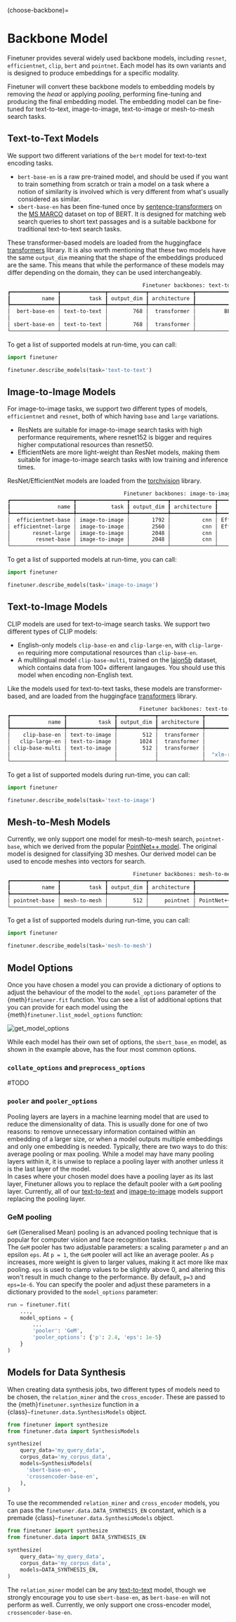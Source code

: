 (choose-backbone)=
# Backbone Model

Finetuner provides several widely used backbone models,
including `resnet`, `efficientnet`, `clip`, `bert` and `pointnet`.
Each model has its own variants and is designed to produce embeddings for a specific modality.

Finetuner will convert these backbone models to embedding models by removing
the *head* or applying *pooling*,
performing fine-tuning and producing the final embedding model.
The embedding model can be fine-tuned for text-to-text, image-to-image, text-to-image or mesh-to-mesh
search tasks.

## Text-to-Text Models

We support two different variations of the `bert` model for text-to-text encoding tasks.
- `bert-base-en` is a raw pre-trained model, and should be used if you want to train something from 
  scratch or train a model on a task where a notion of similarity is involved which is very different
  from what's usually considered as similar.
- `sbert-base-en` has been fine-tuned once by [sentence-transformers](https://www.sbert.net/) on the 
  [MS MARCO](https://microsoft.github.io/msmarco/) dataset on top of BERT.
  It is designed for matching web search queries to short text passages and 
  is a suitable backbone for traditional text-to-text search tasks.

These transformer-based models are loaded from the huggingface
[transformers](https://github.com/huggingface/transformers) library.
It is also worth mentioning that these two models have the same `output_dim` meaning that the shape of
the embeddings produced are the same.
This means that while the performance of these models may differ depending on the domain, they can be used interchangeably.

```bash
                                           Finetuner backbones: text-to-text                                           
┏━━━━━━━━━━━━━━━┳━━━━━━━━━━━━━━┳━━━━━━━━━━━━┳━━━━━━━━━━━━━━┳━━━━━━━━━━━━━━━━━━━━━━━━━━━━━━━━━━━━━━━━━━━━━━━━━━━━━━━━━━┓
┃          name ┃         task ┃ output_dim ┃ architecture ┃                                              description ┃
┡━━━━━━━━━━━━━━━╇━━━━━━━━━━━━━━╇━━━━━━━━━━━━╇━━━━━━━━━━━━━━╇━━━━━━━━━━━━━━━━━━━━━━━━━━━━━━━━━━━━━━━━━━━━━━━━━━━━━━━━━━┩
│  bert-base-en │ text-to-text │        768 │  transformer │         BERT model pre-trained on BookCorpus and English │
│               │              │            │              │                                                Wikipedia │
│ sbert-base-en │ text-to-text │        768 │  transformer │                  Pretrained BERT, fine-tuned on MS Marco │
└───────────────┴──────────────┴────────────┴──────────────┴──────────────────────────────────────────────────────────┘
```

To get a list of supported models at run-time, you can call:

```python
import finetuner

finetuner.describe_models(task='text-to-text')
```

## Image-to-Image Models

For image-to-image tasks, we support two different types of models, `efficientnet` and `resnet`,
both of which having `base` and `large` variations.
- ResNets are suitable for image-to-image search tasks with high performance requirements, where resnet152 is bigger and
  requires higher computational resources than resnet50.
- EfficientNets are more light-weight than ResNet models, making them suitable for image-to-image search tasks
  with low training and inference times.

ResNet/EfficientNet models are loaded from the [torchvision](https://pytorch.org/vision/stable/index.html) library.

```bash
                                     Finetuner backbones: image-to-image                                     
┏━━━━━━━━━━━━━━━━━━━━┳━━━━━━━━━━━━━━━━┳━━━━━━━━━━━━┳━━━━━━━━━━━━━━┳━━━━━━━━━━━━━━━━━━━━━━━━━━━━━━━━━━━━━━━━━┓
┃               name ┃           task ┃ output_dim ┃ architecture ┃                             description ┃
┡━━━━━━━━━━━━━━━━━━━━╇━━━━━━━━━━━━━━━━╇━━━━━━━━━━━━╇━━━━━━━━━━━━━━╇━━━━━━━━━━━━━━━━━━━━━━━━━━━━━━━━━━━━━━━━━┩
│  efficientnet-base │ image-to-image │       1792 │          cnn │ EfficientNet B4 pre-trained on ImageNet │
│ efficientnet-large │ image-to-image │       2560 │          cnn │ EfficientNet B7 pre-trained on ImageNet │
│       resnet-large │ image-to-image │       2048 │          cnn │       ResNet152 pre-trained on ImageNet │
│        resnet-base │ image-to-image │       2048 │          cnn │        ResNet50 pre-trained on ImageNet │
└────────────────────┴────────────────┴────────────┴──────────────┴─────────────────────────────────────────┘
```

To get a list of supported models at run-time, you can call:

```python
import finetuner

finetuner.describe_models(task='image-to-image')
```

## Text-to-Image Models

CLIP models are used for text-to-image search tasks. We support two different types of CLIP models:
- English-only models `clip-base-en` and `clip-large-en`,
  with `clip-large-en` requiring more computational resources than `clip-base-en`.
- A multilingual model `clip-base-multi`, trained on the [laion5b](https://laion.ai/blog/laion-5b/)
  dataset, which contains data from 100+ different langauges. 
  You should use this model when encoding non-English text.

Like the models used for text-to-text tasks, these models are transformer-based, and are loaded from the huggingface
[transformers](https://github.com/huggingface/transformers) library.

```bash
                                          Finetuner backbones: text-to-image                                           
┏━━━━━━━━━━━━━━━━━┳━━━━━━━━━━━━━━━┳━━━━━━━━━━━━┳━━━━━━━━━━━━━━┳━━━━━━━━━━━━━━━━━━━━━━━━━━━━━━━━━━━━━━━━━━━━━━━━━━━━━━━┓
┃            name ┃          task ┃ output_dim ┃ architecture ┃                                           description ┃
┡━━━━━━━━━━━━━━━━━╇━━━━━━━━━━━━━━━╇━━━━━━━━━━━━╇━━━━━━━━━━━━━━╇━━━━━━━━━━━━━━━━━━━━━━━━━━━━━━━━━━━━━━━━━━━━━━━━━━━━━━━┩
│    clip-base-en │ text-to-image │        512 │  transformer │                                       CLIP base model │
│   clip-large-en │ text-to-image │       1024 │  transformer │                   CLIP large model with patch size 14 │
│ clip-base-multi │ text-to-image │        512 │  transformer │                                            Open MCLIP │
│                 │               │            │              │  "xlm-roberta-base-ViT-B-32::laion5b_s13b_b90k" model │
└─────────────────┴───────────────┴────────────┴──────────────┴───────────────────────────────────────────────────────┘
```

To get a list of supported models during run-time, you can call:

```python
import finetuner

finetuner.describe_models(task='text-to-image')
```

## Mesh-to-Mesh Models

Currently, we only support one model for mesh-to-mesh search, `pointnet-base`, which we derived from the popular 
[PointNet++ model](https://proceedings.neurips.cc/paper/2017/file/d8bf84be3800d12f74d8b05e9b89836f-Paper.pdf).
The original model is designed for classifying 3D meshes. Our derived model can be used to encode meshes into vectors for search.

```bash
                                        Finetuner backbones: mesh-to-mesh                                         
┏━━━━━━━━━━━━━━━┳━━━━━━━━━━━━━━┳━━━━━━━━━━━━┳━━━━━━━━━━━━━━┳━━━━━━━━━━━━━━━━━━━━━━━━━━━━━━━━━━━━━━━━━━━━━━━━━━━━━┓
┃          name ┃         task ┃ output_dim ┃ architecture ┃                                         description ┃
┡━━━━━━━━━━━━━━━╇━━━━━━━━━━━━━━╇━━━━━━━━━━━━╇━━━━━━━━━━━━━━╇━━━━━━━━━━━━━━━━━━━━━━━━━━━━━━━━━━━━━━━━━━━━━━━━━━━━━┩
│ pointnet-base │ mesh-to-mesh │        512 │     pointnet │ PointNet++ embedding model for 3D mesh point clouds │
└───────────────┴──────────────┴────────────┴──────────────┴─────────────────────────────────────────────────────┘
```

To get a list of supported models during run-time, you can call:

```python
import finetuner

finetuner.describe_models(task='mesh-to-mesh')
```

## Model Options

Once you have chosen a model you can provide a dictionary of options to adjust the behaviour of the model to the
`model_options` parameter of the {meth}`finetuner.fit` function.
You can see a list of additional options that you can provide for each model using the
{meth}`finetuner.list_model_options` function:

![get_model_options](../imgs/get_model_options.png)

While each model has their own set of options, the `sbert_base_en` model, as shown in the example above, has the four most common options.
### `collate_options` and `preprocess_options`
#TODO

### `pooler` and `pooler_options`

Pooling layers are layers in a machine learning model that are used to reduce the dimensionality of data. This is usually done for one of two reasons: to remove unnecessary information contained within an embedding of a larger size, or when a model outputs multiple embeddings and only one embedding is needed. Typically, there are two ways to do this: average pooling or max pooling.
While a model may have many pooling layers within it, it is unwise to replace a pooling layer with another unless it is the last layer of the model.  
In cases where your chosen model does have a pooling layer as its last layer, Finetuner allows you to replace the default pooler with a `GeM` pooling layer.
Currently, all of our [text-to-text](#text-to-text-models) and [image-to-image](#image-to-image-models)
models support replacing the pooling layer.

### GeM pooling

`GeM` (Generalised Mean) pooling is an advanced pooling technique that is popular for computer vision and face recognition tasks.  
The `GeM` pooler has two adjustable parameters: a scaling parameter `p` and an epsilon `eps`.
At `p = 1`, the `GeM` pooler will act like an average pooler.
As `p` increases, more weight is given to larger values, making it act more like max pooling.
`eps` is used to clamp values to be slightly above 0, and altering this won't result in much change to the performance.
By default, `p=3` and `eps=1e-6`. You can specify the pooler and adjust these parameters in a dictionary provided to the `model_options` parameter:
```python
run = finetuner.fit(
    ...,
    model_options = {
        ...
        'pooler': 'GeM',
        'pooler_options': {'p': 2.4, 'eps': 1e-5}
    }
)
```

## Models for Data Synthesis

When creating data synthesis jobs, two different types of models need to be chosen, the `relation_miner`
and the `cross_encoder`.
These are passed to the {meth}`finetuner.synthesize` function in a {class}`~finetuner.data.SynthesisModels` object.

```python
from finetuner import synthesize
from finetuner.data import SynthesisModels

synthesize(
    query_data='my_query_data',
    corpus_data='my_corpus_data',
    models=SynthesisModels(
      'sbert-base-en',
      'crossencoder-base-en',
    ),
)

```
To use the recommended `relation_miner` and `cross_encoder` models, you can pass the
`finetuner.data.DATA_SYNTHESIS_EN` constant, which is a premade {class}`~finetuner.data.SynthesisModels` object.

```python
from finetuner import synthesize
from finetuner.data import DATA_SYNTHESIS_EN

synthesize(
    query_data='my_query_data',
    corpus_data='my_corpus_data',
    models=DATA_SYNTHESIS_EN,
)

```


The `relation_miner` model can be any [text-to-text](#text-to-text-models) model, though we strongly encourage you to use 
`sbert-base-en`, as `bert-base-en` will not perform as well.
Currently, we only support one cross-encoder model, `crossencoder-base-en`.